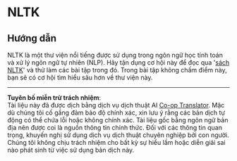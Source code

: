 <!--
CO_OP_TRANSLATOR_METADATA:
{
  "original_hash": "bf39bceb833cd628f224941dca8041df",
  "translation_date": "2025-09-05T20:34:12+00:00",
  "source_file": "6-NLP/4-Hotel-Reviews-1/assignment.md",
  "language_code": "vi"
}
-->
# NLTK

## Hướng dẫn

NLTK là một thư viện nổi tiếng được sử dụng trong ngôn ngữ học tính toán và xử lý ngôn ngữ tự nhiên (NLP). Hãy tận dụng cơ hội này để đọc qua '[sách NLTK](https://www.nltk.org/book/)' và thử làm các bài tập trong đó. Trong bài tập không chấm điểm này, bạn sẽ có cơ hội tìm hiểu sâu hơn về thư viện này.

---

**Tuyên bố miễn trừ trách nhiệm**:  
Tài liệu này đã được dịch bằng dịch vụ dịch thuật AI [Co-op Translator](https://github.com/Azure/co-op-translator). Mặc dù chúng tôi cố gắng đảm bảo độ chính xác, xin lưu ý rằng các bản dịch tự động có thể chứa lỗi hoặc không chính xác. Tài liệu gốc bằng ngôn ngữ bản địa nên được coi là nguồn thông tin chính thức. Đối với các thông tin quan trọng, khuyến nghị sử dụng dịch vụ dịch thuật chuyên nghiệp bởi con người. Chúng tôi không chịu trách nhiệm cho bất kỳ sự hiểu lầm hoặc diễn giải sai nào phát sinh từ việc sử dụng bản dịch này.